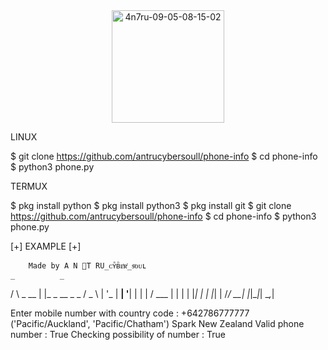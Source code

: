 <center><img width="180px" hight="30px"src="https://i.ibb.co/Ykk87Dt/4n7ru-09-05-08-15-02.png" alt="4n7ru-09-05-08-15-02"></center>




LINUX

$ git clone https://github.com/antrucybersoull/phone-info
$ cd phone-info
$ python3 phone.py

TERMUX

$ pkg install python
$ pkg install python3
$ pkg install git
$ git clone https://github.com/antrucybersoull/phone-info
$ cd phone-info
$ python3 phone.py




[+] EXAMPLE [+]



        Made by A N ⃢T RU_ᴄʏᷧʙᷠᴇͭʀͬ_sͧᴏᴜʟ       
    _          _              
   / \   _ __ | |_ _ __ _   _ 
  / _ \ | '_ \| __| '__| | | |
 / ___ \| | | | |_| |  | |_| |
/_/   \_\_| |_|\__|_|   \__,_|
                              
Enter mobile number with country code : +642786777777
('Pacific/Auckland', 'Pacific/Chatham')
Spark
New Zealand
Valid phone number :  True
Checking possibility of number :  True
